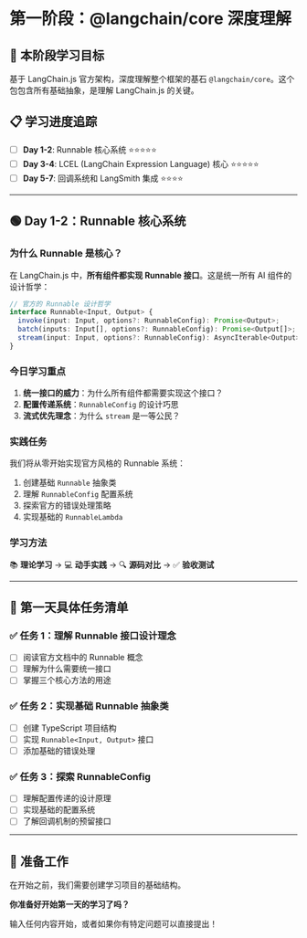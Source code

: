 # 第一阶段：@langchain/core 深度理解

## 🎯 本阶段学习目标

基于 LangChain.js 官方架构，深度理解整个框架的基石 `@langchain/core`。这个包包含所有基础抽象，是理解 LangChain.js 的关键。

## 📋 学习进度追踪

- [ ] **Day 1-2**: Runnable 核心系统 ⭐⭐⭐⭐⭐
- [ ] **Day 3-4**: LCEL (LangChain Expression Language) 核心 ⭐⭐⭐⭐⭐  
- [ ] **Day 5-7**: 回调系统和 LangSmith 集成 ⭐⭐⭐⭐

---

## 🟢 Day 1-2：Runnable 核心系统

### 为什么 Runnable 是核心？

在 LangChain.js 中，**所有组件都实现 Runnable 接口**。这是统一所有 AI 组件的设计哲学：

```typescript
// 官方的 Runnable 设计哲学
interface Runnable<Input, Output> {
  invoke(input: Input, options?: RunnableConfig): Promise<Output>;
  batch(inputs: Input[], options?: RunnableConfig): Promise<Output[]>;
  stream(input: Input, options?: RunnableConfig): AsyncIterable<Output>;
}
```

### 今日学习重点

1. **统一接口的威力**：为什么所有组件都需要实现这个接口？
2. **配置传递系统**：`RunnableConfig` 的设计巧思
3. **流式优先理念**：为什么 `stream` 是一等公民？

### 实践任务

我们将从零开始实现官方风格的 Runnable 系统：

1. 创建基础 `Runnable` 抽象类
2. 理解 `RunnableConfig` 配置系统
3. 探索官方的错误处理策略
4. 实现基础的 `RunnableLambda`

### 学习方法

📚 **理论学习** → 💻 **动手实践** → 🔍 **源码对比** → ✅ **验收测试**

---

## 📝 第一天具体任务清单

### ✅ 任务 1：理解 Runnable 接口设计理念
- [ ] 阅读官方文档中的 Runnable 概念
- [ ] 理解为什么需要统一接口
- [ ] 掌握三个核心方法的用途

### ✅ 任务 2：实现基础 Runnable 抽象类  
- [ ] 创建 TypeScript 项目结构
- [ ] 实现 `Runnable<Input, Output>` 接口
- [ ] 添加基础的错误处理

### ✅ 任务 3：探索 RunnableConfig
- [ ] 理解配置传递的设计原理
- [ ] 实现基础的配置系统
- [ ] 了解回调机制的预留接口

---

## 🔧 准备工作

在开始之前，我们需要创建学习项目的基础结构。

**你准备好开始第一天的学习了吗？**

输入任何内容开始，或者如果你有特定问题可以直接提出！ 